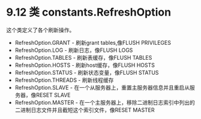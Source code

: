 ﻿9.12 类 constants.RefreshOption
==================================

这个类定义了各个刷新操作。

- RefreshOption.GRANT   - 刷新grant tables,像FLUSH PRIVILEGES
- RefreshOption.LOG     - 刷新日志，像FLUSH LOGS
- RefreshOption.TABLES  - 刷新表缓存，像FLUSH TABLES
- RefreshOption.HOSTS   - 刷新host缓存，像FLUSH HOSTS
- RefreshOption.STATUS  - 刷新状态变量，像FLUSH STATUS
- RefreshOption.THREADS - 刷新线程缓存
- RefreshOption.SLAVE   - 在一个从服务器上，重置主服务器信息并且重启从服务器，像RESET SLAVE
- RefreshOption.MASTER  - 在一个主服务器上，移除二进制日志索引中列出的二进制日志文件并且截短这个索引文件，像RESET MASTER